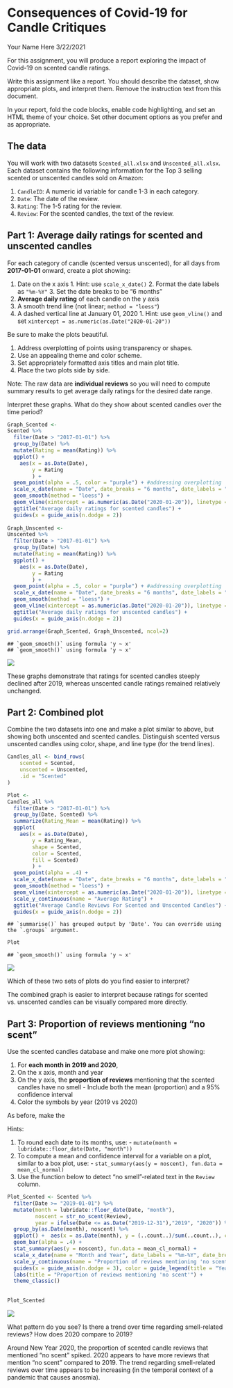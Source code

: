 Consequences of Covid-19 for Candle Critiques
================
Your Name Here
3/22/2021

For this assignment, you will produce a report exploring the impact of
Covid-19 on scented candle ratings.

Write this assignment like a report. You should describe the dataset,
show appropriate plots, and interpret them. Remove the instruction text
from this document.

In your report, fold the code blocks, enable code highlighting, and set
an HTML theme of your choice. Set other document options as you prefer
and as appropriate.

## The data

You will work with two datasets `Scented_all.xlsx` and
`Unscented_all.xlsx`. Each dataset contains the following information
for the Top 3 selling scented or unscented candles sold on Amazon:

1.  `CandleID`: A numeric id variable for candle 1-3 in each category.
2.  `Date`: The date of the review.
3.  `Rating`: The 1-5 rating for the review.
4.  `Review`: For the scented candles, the text of the review.

## Part 1: Average daily ratings for scented and unscented candles

For each category of candle (scented versus unscented), for all days
from **2017-01-01** onward, create a plot showing:

1.  Date on the x axis 1. Hint: use `scale_x_date()` 2. Format the date
    labels as `"%m-%Y"` 3. Set the date breaks to be “6 months”
2.  **Average daily rating** of each candle on the y axis
3.  A smooth trend line (not linear; `method = "loess"`)
4.  A dashed vertical line at January 01, 2020 1. Hint: use
    `geom_vline()` and set `xintercept =
    as.numeric(as.Date("2020-01-20"))`

Be sure to make the plots beautiful.

1.  Address overplotting of points using transparency or shapes.
2.  Use an appealing theme and color scheme.
3.  Set appropriately formatted axis titles and main plot title.
4.  Place the two plots side by side.

Note: The raw data are **individual reviews** so you will need to
compute summary results to get average daily ratings for the desired
date range.

Interpret these graphs. What do they show about scented candles over the
time period?

``` r
Graph_Scented <-
Scented %>% 
  filter(Date > "2017-01-01") %>% 
  group_by(Date) %>% 
  mutate(Rating = mean(Rating)) %>% 
  ggplot() +
    aes(x = as.Date(Date), 
        y = Rating
        ) +
  geom_point(alpha = .5, color = "purple") + #addressing overplotting
  scale_x_date(name = "Date", date_breaks = "6 months", date_labels = "%m-%Y") +
  geom_smooth(method = "loess") +
  geom_vline(xintercept = as.numeric(as.Date("2020-01-20")), linetype = "dashed") +
  ggtitle("Average daily ratings for scented candles") +
  guides(x = guide_axis(n.dodge = 2))
  
Graph_Unscented <-
Unscented %>% 
  filter(Date > "2017-01-01") %>% 
  group_by(Date) %>% 
  mutate(Rating = mean(Rating)) %>% 
  ggplot() +
    aes(x = as.Date(Date), 
        y = Rating
        ) +
  geom_point(alpha = .5, color = "purple") + #addressing overplotting
  scale_x_date(name = "Date", date_breaks = "6 months", date_labels = "%m-%Y") +
  geom_smooth(method = "loess") +
  geom_vline(xintercept = as.numeric(as.Date("2020-01-20")), linetype = "dashed") +
  ggtitle("Average daily ratings for unscented candles") +
  guides(x = guide_axis(n.dodge = 2))

grid.arrange(Graph_Scented, Graph_Unscented, ncol=2)
```

    ## `geom_smooth()` using formula 'y ~ x'
    ## `geom_smooth()` using formula 'y ~ x'

![](hw05_files/figure-gfm/unnamed-chunk-1-1.png)<!-- -->

These graphs demonstrate that ratings for scented candles steeply
declined after 2019, whereas unscented candle ratings remained
relatively unchanged.

## Part 2: Combined plot

Combine the two datasets into one and make a plot similar to above, but
showing both unscented and scented candles. Distinguish scented versus
unscented candles using color, shape, and line type (for the trend
lines).

``` r
Candles_all <- bind_rows(
    scented = Scented, 
    unscented = Unscented, 
    .id = "Scented"
)
```

``` r
Plot <- 
Candles_all %>% 
  filter(Date > "2017-01-01") %>% 
  group_by(Date, Scented) %>% 
  summarize(Rating_Mean = mean(Rating)) %>% 
  ggplot(
    aes(x = as.Date(Date),
        y = Rating_Mean,
        shape = Scented,
        color = Scented,
        fill = Scented)
        ) +
  geom_point(alpha = .4) +
  scale_x_date(name = "Date", date_breaks = "6 months", date_labels = "%m-%Y") +
  geom_smooth(method = "loess") +
  geom_vline(xintercept = as.numeric(as.Date("2020-01-20")), linetype = "dashed") +
  scale_y_continuous(name = "Average Rating") +
  ggtitle("Average Candle Reviews For Scented and Unscented Candles") + 
  guides(x = guide_axis(n.dodge = 2)) 
```

    ## `summarise()` has grouped output by 'Date'. You can override using the `.groups` argument.

``` r
Plot
```

    ## `geom_smooth()` using formula 'y ~ x'

![](hw05_files/figure-gfm/unnamed-chunk-2-1.png)<!-- -->

Which of these two sets of plots do you find easier to interpret?

The combined graph is easier to interpret because ratings for scented
vs. unscented candles can be visually compared more directly.

## Part 3: Proportion of reviews mentioning “no scent”

Use the scented candles database and make one more plot showing:

1.  For **each month in 2019 and 2020**,
2.  On the x axis, month and year
3.  On the y axis, the **proportion of reviews** mentioning that the
    scented candles have no smell - Include both the mean (proportion)
    and a 95% confidence interval
4.  Color the symbols by year (2019 vs 2020)

As before, make the

Hints:

1.  To round each date to its months, use: - `mutate(month =
    lubridate::floor_date(Date, "month"))`
2.  To compute a mean and confidence interval for a variable on a plot,
    similar to a box plot, use: - `stat_summary(aes(y = noscent),
    fun.data = mean_cl_normal)`
3.  Use the function below to detect “no smell”-related text in the
    `Review` column.

<!-- end list -->

``` r
Plot_Scented <- Scented %>% 
  filter(Date >= "2019-01-01") %>%
  mutate(month = lubridate::floor_date(Date, "month"),
         noscent = str_no_scent(Review),
         year = ifelse(Date <= as.Date("2019-12-31"),"2019", "2020")) %>% 
  group_by(as.Date(month), noscent) %>% 
  ggplot() +  aes(x = as.Date(month), y = (..count..)/sum(..count..), color = as.factor(year), fill = as.factor(year)) +
  geom_bar(alpha = .4) +
  stat_summary(aes(y = noscent), fun.data = mean_cl_normal) +
  scale_x_date(name = "Month and Year", date_labels = "%m-%Y", date_breaks = "month", expand = c(0,0)) + 
  scale_y_continuous(name = "Proportion of reviews mentioning 'no scent'") +
  guides(x = guide_axis(n.dodge = 3), color = guide_legend(title = "Year"), fill = guide_legend(title = "Year")) +
  labs(title = "Proportion of reviews mentioning 'no scent'") +
  theme_classic()
  
  
Plot_Scented
```

![](hw05_files/figure-gfm/unnamed-chunk-3-1.png)<!-- -->

What pattern do you see? Is there a trend over time regarding
smell-related reviews? How does 2020 compare to 2019?

Around New Year 2020, the proportion of scented candle reviews that
mentioned “no scent” spiked. 2020 appears to have more reviews that
mention “no scent” compared to 2019. The trend regarding smell-related
reviews over time appears to be increasing (in the temporal context of a
pandemic that causes anosmia).
